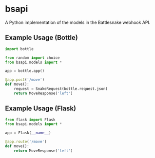# bsapi

A Python implementation of the models in the Battlesnake webhook API.

## Example Usage (Bottle)

```python
import bottle

from random import choice
from bsapi.models import *

app = bottle.app()

@app.post('/move')
def move():
    request = SnakeRequest(bottle.request.json)
    return MoveResponse('left')
```

## Example Usage (Flask)

```python
from flask import Flask
from bsapi.models import *

app = Flask(__name__)

@app.route('/move')
def move():
    return MoveResponse('left')
```
